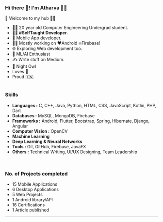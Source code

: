 ### Hi there 👋! I'm Atharva 🙋‍♂️

<!--
**KulkarniAtharva/KulkarniAtharva** is a ✨ _special_ ✨ repository because its `README.md` (this file) appears on your GitHub profile.

🎍 Welcome to my hub 👨‍💻

- 👨‍🎓 20 year old Computer Engineering Undergrad student.
- 🌱 I’m currently learning ...
- 👯 I’m looking to collaborate on ...
- 🤔 I’m looking for help with ...
- 💬 Ask me about ...
- 📫 How to reach me: ...
- 😄 Pronouns: ...
- ⚡ Fun fact: ...
-->

🎍 Welcome to my hub 👨‍💻

- 👨‍🎓 20 year old Computer Engineering Undergrad student.
- 👨‍💻 <B>#SelfTaught Developer.</B>
- 📱 Mobile App developer.
- 👨‍💻 Mostly working on ❤️Android 🔥Firebase!
- 🌐 Exploring Web development too.
- 🤔 ML/AI Enthusiast
- ✍️ Write stuff on Medium. <BR>
- 🦉 Night Owl
- Loves 🎵 
- Proud 🇮🇳. <BR><BR>
  




 
 ### Skills

  -	**Languages :** C, C++, Java, Python, HTML, CSS, JavaScript, Kotlin, PHP, Dart 
  -	**Databases :** MySQL, MongoDB, Firebase
  -	**Frameworks :** Android, Flutter, Bootstrap, Spring, Hibernate, Django, Angular
  -	**Computer Vision :** OpenCV
  -	**Machine Learning**
  -	**Deep Learning & Neural Networks**
  -	**Tools :** Git, GitHub, Firebase, JavaFX
  -	**Others :** Technical Writing, UI/UX Designing, Team Leadership

<BR>
  
 ### No. of Projects completed
 
 - 15 Mobile Applications
 - 6 Desktop Applications
 - 5 Web Projects
 - 1 Android library/API
 - 16 Certifications
 - 1 Article published
 
---

<!--

[![Twitter: imthepk](https://img.shields.io/twitter/follow/imthepk?style=social)](https://twitter.com/imthepk)
[![Linkedin: imthepk](https://img.shields.io/badge/-imthepk-blue?style=flat-square&logo=Linkedin&logoColor=white&link=https://www.linkedin.com/in/imthepk/)](https://www.linkedin.com/in/imthepk/)
[![GitHub iampawan](https://img.shields.io/github/followers/iampawan?label=follow&style=social)](https://github.com/iampawan)    -->


<!-- [![website](https://img.shields.io/badge/Portfolio%20Website-kulkarniatharva.github.io-blue)](https://kulkarniatharva.github.io)  -->

<!-- #### 🔗 Know more about me here: [Atharva Kulkarni](https://kulkarniatharva.github.io) -->

